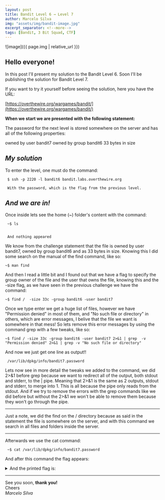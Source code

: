 ```yaml
---
layout: post
title: Bandit Level 6 → Level 7
author: Marcelo Silva
img: "assets/img/bandit-image.jpg"
excerpt_separator: <!--more-->
tags: [Bandit, 3 Bit Squad, CTF]
---
```


![image]({{ page.img | relative_url }})



## Hello everyone!


In this post I'll present my solution to the Bandit Level 6. Soon I'll be publishing the solution for Bandit Level 7.

<!--more-->
If you want to try it yourself before seeing the solution, here you have the URL:


[https://overthewire.org/wargames/bandit/](https://overthewire.org/wargames/bandit/)


**When we start we are presented with the following statement:**

The password for the next level is stored somewhere on the server and has all of the following properties:

owned by user bandit7
owned by group bandit6
33 bytes in size

## *My solution*


To enter the level, one must do the command: 
     

     $ ssh -p 2220 -l bandit6 bandit.labs.overthewire.org

     With the password, which is the flag from the previous level.
    

## *And we are in!*     



Once inside lets see the home (~) folder's content with the command:

     ~$ ls


     And nothing appeared


We know from the challenge statement that the file is owned by user bandit7, owned by group bandit6 and as 33 bytes in size. Knowing this I did some search on the manual of the find command, like so:

    ~$ man find

And then I read a little bit and I found out that we have a flag to specify the group owner of the file and the user that owns the file, knowing this and the -size flag, as we have seen in the previous challenge we have the command:

    ~$ find /  -size 33c -group bandit6 -user bandit7
  
Once we type enter we get a huge list of files, however we have "Permission denied" in most of them, and "No such file or directory" in others, which are error messages, I belive that the file we want is somewhere in that mess! So lets remove this error messages by using the command grep with a few tweaks, like so:

    ~$ find / -size 33c -group bandit6 -user bandit7 2>&1 | grep  -v "Permission denied" 2>&1 | grep -v "No such file or directory"


And now we just get  one line as output!!
   
     /var/lib/dpkg/info/bandit7.password


Lets now see in more detail the tweaks we added to the command, we did 2>&1 before grep because we want to redirect all of the output, both stdout and stderr, to the | pipe. Meaning that 2>&1 is the same as 2 outputs, stdout and stderr, to merge into 1. This is all because the pipe only reads from the stdout. And if we try to remove the errors with the grep commands like we did before but without the 2>&1 we won't be able to remove them because they won't go through the pipe.  

----

Just a note, we did the find on the / directory because as said in the statement the file is somewhere on the server, and with this command we search in all files and folders inside the server.

----

Afterwards we use the cat command:

     ~$ cat /var/lib/dpkg/info/bandit7.password


And after this command the flag appears:

<details>
  <summary>And the printed flag is: </summary>
     {% highlight text %} HKBPTKQnIay4Fw76bEy8PVxKEDQRKTzs {% endhighlight text %}
</details> 

----
See you soon, **thank you!**  
Cheers  
*Marcelo Silva*

